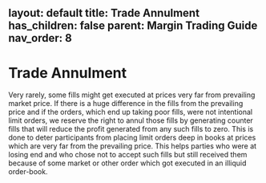 layout: default
title: Trade Annulment
has_children: false
parent: Margin Trading Guide
nav_order: 8
---

# Trade Annulment
Very rarely, some fills might get executed at prices very far from prevailing market price. If there is a huge difference in the fills from the prevailing price and if the orders, which end up taking poor fills, were not intentional limit orders, we reserve the right to annul those fills by generating counter fills that will reduce the profit generated from any such fills to zero. This is done to deter participants from placing limit orders deep in books at prices which are very far from the prevailing price. This helps parties who were at losing end and who chose not to accept such fills but still received them because of some market or other order which got executed in an illiquid order-book.